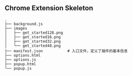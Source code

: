 ## Chrome Extension Skeleton

```shell
.
├── background.js
├── images
│   ├── get_started128.png
│   ├── get_started16.png
│   ├── get_started32.png
│   └── get_started48.png
├── manifest.json			# 入口文件，定义了插件的基本信息
├── options.html
├── options.js
├── popup.html
└── popup.js
```

